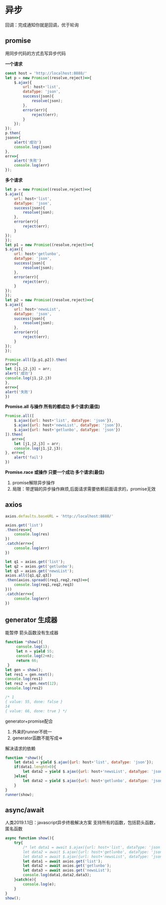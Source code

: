 # 异步

回调：完成通知你就是回调，优于轮询


## promise
用同步代码的方式去写异步代码

**一个请求**
```javascript
const host = 'http://localhost:8888/'
let p = new Promise((resolve,reject)=>{
    $.ajax({
        url: host+'list',
        dataType: 'json',
        success(json){
            resolve(json);
        },
        error(err){
            reject(err);
        }
    });
});
p.then(
json=>{
    alert('成功')
    console.log(json)
},
err=>{
    alert('失败')
    console.log(err)
});
```

**多个请求**
```javascript
let p = new Promise((resolve,reject)=>{
$.ajax({
    url: host+'list',
    dataType: 'json',
    success(json){
        resolve(json);
    },
    error(err){
        reject(err);
    }
});
});
let p1 = new Promise((resolve,reject)=>{
$.ajax({
    url: host+'getlunbo',
    dataType: 'json',
    success(json){
        resolve(json);
    },
    error(err){
        reject(err);
    }
});
});
let p2 = new Promise((resolve,reject)=>{
$.ajax({
    url: host+'newsList',
    dataType: 'json',
    success(json){
        resolve(json);
    },
    error(err){
        reject(err);
    }
});
});

Promise.all([p,p1,p2]).then(
arr=>{
let [j1,j2,j3] = arr;
alert('成功')
console.log(j1,j2,j3)
},
err=>{
alert('失败')
})
```

**Promise.all 与操作 所有的都成功 多个请求(最佳)**
```javascript
Promise.all([
    $.ajax({url: host+'list', dataType: 'json'}),
    $.ajax({url: host+'newsList', dataType: 'json'}),
    $.ajax({url: host+'getlunbo', dataType: 'json'})
]).then(
   arr=>{
    let [j1,j2,j3] = arr;
    console.log(j1,j2,j3);
}, err=>{
    alert('fail')
})
```
**Promise.race 或操作 只要一个成功 多个请求(最佳)**



1. promise解除异步操作
2. 局限：带逻辑的异步操作麻烦,后面请求需要依赖前面请求的，promise无效

## axios
```javascript
axios.defaults.baseURL = 'http://localhost:8888/'

axios.get('list')
.then(res=>{
    console.log(res)
})
.catch(err=>{
    console.log(err)
})

let q1 = axios.get('list');
let q2 = axios.get('getlunbo');
let q3 = axios.get('newsList');
axios.all([q1,q2,q3])
.then(axios.spread((req1,req2,req3)=>{
    console.log(req1,req2,req3)
}))
.catch(err=>{
    console.log(err)
})
```

## generator 生成器
能暂停
箭头函数没有生成器
```javascript
function *show(){
     console.log(1);
     let n = yield 55;
     console.log(2+n);
     return 66;
 }
let gen = show();
let res1 = gen.next();
console.log(res1)
let res2 = gen.next(12);
console.log(res2)

/* 1
{ value: 55, done: false }
14
{ value: 66, done: true } */
```

generator+promise配合
1. 外来的runner不统一
2. generator函数不能写成=>

解决请求的依赖
```javascript
function *show(){
    let data1 = yield $.ajax({url: host+'list', dataType: 'json'});
    if(data1.lenght>0){
        let data2 = yield $.ajax({url: host+'newsList', dataType: 'json'});
    }else{
        let data2 = yield $.ajax({url: host+'getlunbo', dataType: 'json'});
    }
}
runner(show);
```

## async/await

人类2019.1.1日：javascript异步终极解决方案
支持所有的函数，包括箭头函数，匿名函数
```javascript
async function show(){
    try{
        /* let data1 = await $.ajax({url: host+'list', dataType: 'json'});
        let data2 = await $.ajax({url: host+'getlunbo', dataType: 'json'});
        let data3 = await $.ajax({url: host+'newsList', dataType: 'json'}); */
        let data1 = await axios.get('list');
        let data2 = await axios.get('getlunbo');
        let data3 = await axios.get('newsList');
        console.log(data1,data2,data3);
    }catch(e){
        console.log(e);
    }
}
show();
```